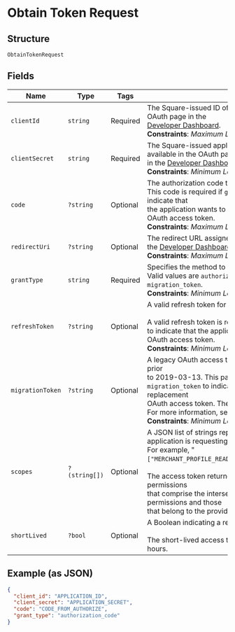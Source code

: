 
# Obtain Token Request

## Structure

`ObtainTokenRequest`

## Fields

| Name | Type | Tags | Description | Getter | Setter |
|  --- | --- | --- | --- | --- | --- |
| `clientId` | `string` | Required | The Square-issued ID of your application, which is available in the OAuth page in the<br>[Developer Dashboard](https://developer.squareup.com/apps).<br>**Constraints**: *Maximum Length*: `191` | getClientId(): string | setClientId(string clientId): void |
| `clientSecret` | `string` | Required | The Square-issued application secret for your application, which is available in the OAuth page<br>in the [Developer Dashboard](https://developer.squareup.com/apps).<br>**Constraints**: *Minimum Length*: `2`, *Maximum Length*: `1024` | getClientSecret(): string | setClientSecret(string clientSecret): void |
| `code` | `?string` | Optional | The authorization code to exchange.<br>This code is required if `grant_type` is set to `authorization_code` to indicate that<br>the application wants to exchange an authorization code for an OAuth access token.<br>**Constraints**: *Maximum Length*: `191` | getCode(): ?string | setCode(?string code): void |
| `redirectUri` | `?string` | Optional | The redirect URL assigned in the OAuth page for your application in the [Developer Dashboard](https://developer.squareup.com/apps).<br>**Constraints**: *Maximum Length*: `2048` | getRedirectUri(): ?string | setRedirectUri(?string redirectUri): void |
| `grantType` | `string` | Required | Specifies the method to request an OAuth access token.<br>Valid values are `authorization_code`, `refresh_token`, and `migration_token`.<br>**Constraints**: *Minimum Length*: `10`, *Maximum Length*: `20` | getGrantType(): string | setGrantType(string grantType): void |
| `refreshToken` | `?string` | Optional | A valid refresh token for generating a new OAuth access token.<br><br>A valid refresh token is required if `grant_type` is set to `refresh_token`<br>to indicate that the application wants a replacement for an expired OAuth access token.<br>**Constraints**: *Minimum Length*: `2`, *Maximum Length*: `1024` | getRefreshToken(): ?string | setRefreshToken(?string refreshToken): void |
| `migrationToken` | `?string` | Optional | A legacy OAuth access token obtained using a Connect API version prior<br>to 2019-03-13. This parameter is required if `grant_type` is set to<br>`migration_token` to indicate that the application wants to get a replacement<br>OAuth access token. The response also returns a refresh token.<br>For more information, see [Migrate to Using Refresh Tokens](https://developer.squareup.com/docs/oauth-api/migrate-to-refresh-tokens).<br>**Constraints**: *Minimum Length*: `2`, *Maximum Length*: `1024` | getMigrationToken(): ?string | setMigrationToken(?string migrationToken): void |
| `scopes` | `?(string[])` | Optional | A JSON list of strings representing the permissions that the application is requesting.<br>For example, "`["MERCHANT_PROFILE_READ","PAYMENTS_READ","BANK_ACCOUNTS_READ"]`".<br><br>The access token returned in the response is granted the permissions<br>that comprise the intersection between the requested list of permissions and those<br>that belong to the provided refresh token. | getScopes(): ?array | setScopes(?array scopes): void |
| `shortLived` | `?bool` | Optional | A Boolean indicating a request for a short-lived access token.<br><br>The short-lived access token returned in the response expires in 24 hours. | getShortLived(): ?bool | setShortLived(?bool shortLived): void |

## Example (as JSON)

```json
{
  "client_id": "APPLICATION_ID",
  "client_secret": "APPLICATION_SECRET",
  "code": "CODE_FROM_AUTHORIZE",
  "grant_type": "authorization_code"
}
```

